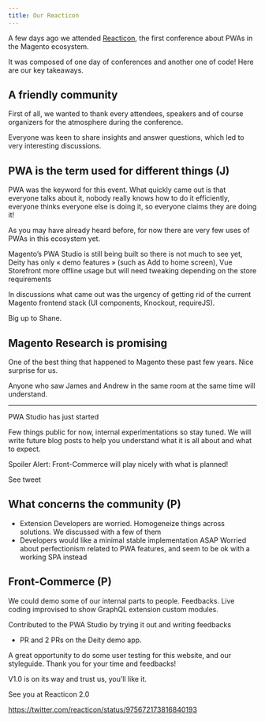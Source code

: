 ```yaml
---
title: Our Reacticon
---
```


A few days ago we attended [Reacticon](http://reacticon.org/), the first conference
about PWAs in the Magento ecosystem.

It was composed of one day of conferences and another one of code! Here are our key
takeaways.

<!--truncate-->

## A friendly community

First of all, we wanted to thank every attendees, speakers and of course organizers
for the atmosphere during the conference.

Everyone was keen to share insights and answer questions, which led to very interesting
discussions.

## PWA is the term used for different things (J)

PWA was the keyword for this event. What quickly came out is that everyone talks about it, nobody really knows how to do it efficiently, everyone thinks everyone else is doing it, so everyone claims they are doing it!

As you may have already heard before, for now there are very few uses of PWAs in
this ecosystem yet.

Magento’s PWA Studio is still being built so there is not much to see yet, Deity
has only « demo features » (such as Add to home screen), Vue Storefront more offline
usage but will need tweaking depending on the store requirements

In discussions what came out was the urgency of getting rid of the current Magento
frontend stack (UI components, Knockout, requireJS).

Big up to Shane.

## Magento Research is promising

One of the best thing that happened to Magento these past few years.
Nice surprise for us.

Anyone who saw James and Andrew in the same room at the same time will
understand.

---

PWA Studio has just started

Few things public for now, internal experimentations so stay tuned.
We will write future blog posts to help you understand what it is all
about and what to expect.

Spoiler Alert: Front-Commerce will play nicely with what is planned!

See tweet

## What concerns the community (P)

* Extension Developers are worried. Homogeneize things across solutions. We discussed with a few of them
* Developers would like a minimal stable implementation ASAP Worried about perfectionism related to PWA features, and seem to
  be ok with a working SPA instead

## Front-Commerce (P)

We could demo some of our internal parts to people. Feedbacks.
Live coding improvised to show GraphQL extension custom modules.

Contributed to the PWA Studio by trying it out and writing feedbacks

* PR and 2 PRs on the Deity demo app.

A great opportunity to do some user testing for this website, and our
styleguide. Thank you for your time and feedbacks!

V1.0 is on its way and trust us, you’ll like it.

See you at Reacticon 2.0

https://twitter.com/reacticon/status/975672173816840193
